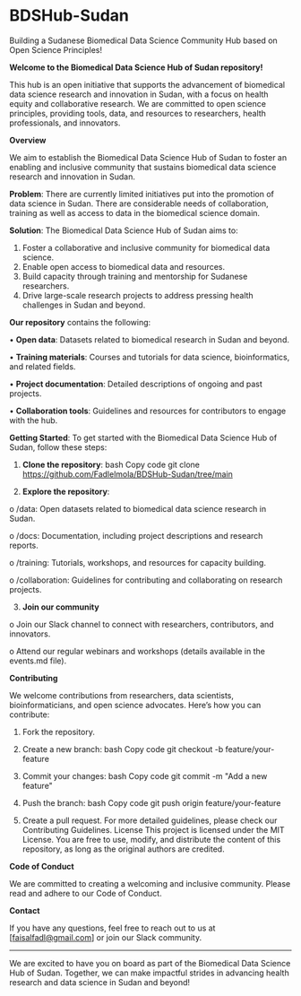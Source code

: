 # BDSHub-Sudan
Building a Sudanese Biomedical Data Science Community Hub based on Open Science Principles!

**Welcome to the Biomedical Data Science Hub of Sudan repository!** 

This hub is an open initiative that supports the advancement of biomedical data science research and innovation in Sudan, with a focus on health equity and collaborative research. We are committed to open science principles, providing tools, data, and resources to researchers, health professionals, and innovators.

**Overview**

We aim to establish the Biomedical Data Science Hub of Sudan to foster an enabling and inclusive community that sustains biomedical data science research and innovation in Sudan.

**Problem**: There are currently limited initiatives put into the promotion of data science in Sudan. There are considerable needs of collaboration, training as well as access to data in the biomedical science domain.

**Solution**: The Biomedical Data Science Hub of Sudan aims to:
1. Foster a collaborative and inclusive community for biomedical data science.
2. Enable open access to biomedical data and resources.
3. Build capacity through training and mentorship for Sudanese researchers.
4.	Drive large-scale research projects to address pressing health challenges in Sudan and beyond.

**Our repository** contains the following:

•	**Open data**: Datasets related to biomedical research in Sudan and beyond.

•	**Training materials**: Courses and tutorials for data science, bioinformatics, and related fields.

•	**Project documentation**: Detailed descriptions of ongoing and past projects.

•	**Collaboration tools**: Guidelines and resources for contributors to engage with the hub.

**Getting Started**: To get started with the Biomedical Data Science Hub of Sudan, follow these steps:
1.	**Clone the repository**:
bash
Copy code
git clone https://github.com/Fadlelmola/BDSHub-Sudan/tree/main

2.	**Explore the repository**:

o	/data: Open datasets related to biomedical data science research in Sudan.

o	/docs: Documentation, including project descriptions and research reports.

o	/training: Tutorials, workshops, and resources for capacity building.

o	/collaboration: Guidelines for contributing and collaborating on research projects.

3.	**Join our community**
   
o	Join our Slack channel to connect with researchers, contributors, and innovators.

o	Attend our regular webinars and workshops (details available in the events.md file).

**Contributing**

We welcome contributions from researchers, data scientists, bioinformaticians, and open science advocates. Here’s how you can contribute:
1.	Fork the repository.
2.	Create a new branch:
bash
Copy code
git checkout -b feature/your-feature

3.	Commit your changes:
bash
Copy code
git commit -m "Add a new feature"

4.	Push the branch:
bash
Copy code
git push origin feature/your-feature

5.	Create a pull request.
For more detailed guidelines, please check our Contributing Guidelines.
License
This project is licensed under the MIT License. You are free to use, modify, and distribute the content of this repository, as long as the original authors are credited.

**Code of Conduct**

We are committed to creating a welcoming and inclusive community. Please read and adhere to our Code of Conduct.

**Contact**

If you have any questions, feel free to reach out to us at [faisalfadl@gmail.com] or join our Slack community.
________________________________________
We are excited to have you on board as part of the Biomedical Data Science Hub of Sudan. Together, we can make impactful strides in advancing health research and data science in Sudan and beyond!
